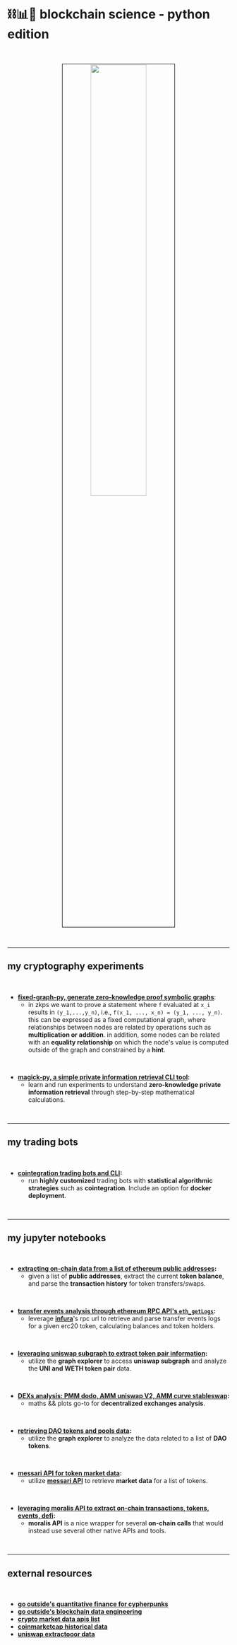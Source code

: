 # ⛓📊🐍 blockchain science - python edition


<br>

<p align="center">
<img src="https://github.com/go-outside-labs/blockchain-science-py/assets/138340846/9d7ad936-2ddd-49a9-a8f0-3483099350e0" width="50%" align="center" style="padding:1px;border:1px solid black;"/>
 </p>





<br>

----

## my cryptography experiments


<br>

* **[fixed-graph-py, generate zero-knowledge proof symbolic graphs](https://github.com/go-outside-labs/blockchain-science-py/tree/main/fixed-graph-py)**:
    * in zkps we want to prove a statement where `f` evaluated at `x_i` results in `(y_1,...,y_n)`, i.e., `f(x_1, ..., x_n) = (y_1, ..., y_n)`. this can be expressed as a fixed computational graph, where relationships between nodes are related by operations such as **multiplication or addition**. in addition, some nodes can be related with an **equality relationship** on which the node's value is computed outside of the graph and constrained by a **hint**.


<br>

* **[magick-py, a simple private information retrieval CLI tool](magick-py/):**
  * learn and run experiments to understand **zero-knowledge private information retrieval** through step-by-step mathematical calculations.

<br>


-----

## my trading bots


<br>

* **[cointegration trading bots and CLI](cointegration-bots):**
  * run **highly customized** trading bots with **statistical algorithmic strategies** such as **cointegration**. Include an option for **docker deployment**.

<br>


----


## my jupyter notebooks

<br>

* **[extracting on-chain data from a list of ethereum public addresses](on-chain-data-by-address):**
    * given a list of **public addresses**, extract the current **token balance**, and parse the **transaction history** for token transfers/swaps.

<br>

* **[transfer events analysis through ethereum RPC API's `eth_getLogs`](transfer-events-analysis):**
    * leverage **[infura](https://docs.infura.io/infura/)**'s rpc url to retrieve and parse transfer events logs for a given erc20 token, calculating balances and token holders.

<br>

* **[leveraging uniswap subgraph to extract token pair information](uniswap-data):**
    * utilize the **graph explorer** to access **uniswap subgraph** and analyze the **UNI and WETH token pair** data. 

<br>

* **[DEXs analysis: PMM dodo, AMM uniswap V2, AMM curve stableswap](dexs-equations-analysis):**
    * maths && plots go-to for **decentralized exchanges analysis**.

<br>
    
* **[retrieving DAO tokens and pools data](dao-data):**
    * utilize the **graph explorer** to analyze the data related to a list of **DAO tokens**.

<br>

* **[messari API for token market data](messari-assets-data):**
    * utilize **[messari API](https://messari.io/api)** to retrieve **market data** for a list of tokens.

<br>

* **[leveraging moralis API to extract on-chain transactions, tokens, events, defi](moralis-tokens-and-txs):**
    * **moralis API** is a nice wrapper for several **on-chain calls** that would instead use several other native APIs and tools.

<br>



---

## external resources

<br>

* **[go outside's quantitative finance for cypherpunks](https://github.com/go-outside-labs/quantitative-finance-for-cypherpunks)**
* **[go outside's blockchain data engineering](https://github.com/go-outside-labs/blockchain-data-engineering)**
* **[crypto market data apis list](https://mixedanalytics.com/knowledge-base/top-free-crypto-apis/)**
* **[coinmarketcap historical data](https://coinmarketcap.com/currencies/ethereum/historical-data/)**
* **[uniswap extractooor data](https://www.uniswap.shippooor.xyz/)**




